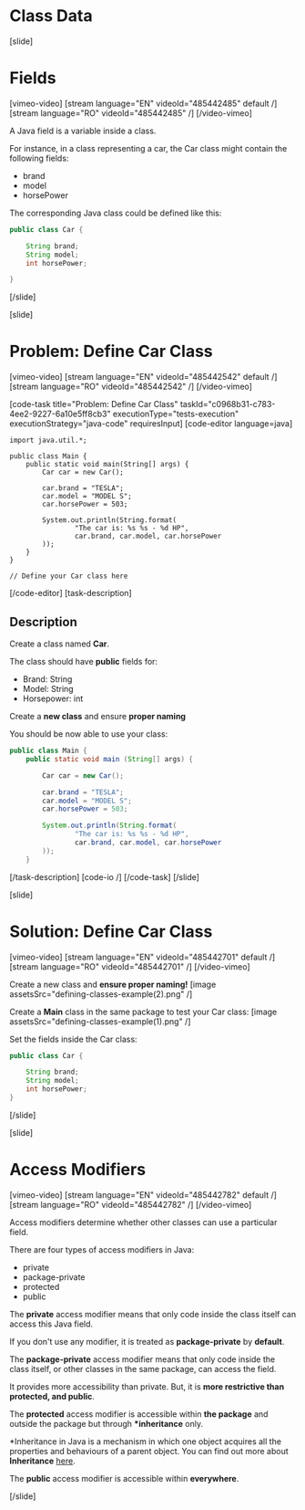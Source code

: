 # Class Data

[slide]

# Fields

[vimeo-video]
[stream language="EN" videoId="485442485" default /]
[stream language="RO" videoId="485442485"  /]
[/video-vimeo]

A Java field is a variable inside a class. 

For instance, in a class representing a car, the Car class might contain the following fields:

- brand
- model
- horsePower

The corresponding Java class could be defined like this:

```java
public class Car {

    String brand;
    String model;
    int horsePower;

}
```

[/slide]

[slide]

# Problem: Define Car Class

[vimeo-video]
[stream language="EN" videoId="485442542" default /]
[stream language="RO" videoId="485442542"  /]
[/video-vimeo]

[code-task title="Problem: Define Car Class" taskId="c0968b31-c783-4ee2-9227-6a10e5ff8cb3" executionType="tests-execution" executionStrategy="java-code" requiresInput]
[code-editor language=java]
```
import java.util.*;

public class Main {
    public static void main(String[] args) {
        Car car = new Car();

        car.brand = "TESLA";
        car.model = "MODEL S";
        car.horsePower = 503;

        System.out.println(String.format(
                "The car is: %s %s - %d HP",
                car.brand, car.model, car.horsePower
        ));
    }
}

// Define your Car class here

```
[/code-editor]
[task-description]
## Description
Create a class named **Car**.

The class should have **public** fields for:
- Brand: String
- Model: String
- Horsepower: int

Create a **new class** and ensure **proper naming**

You should be now able to use your class:

```java
public class Main {
    public static void main (String[] args) {

        Car car = new Car();

        car.brand = "TESLA";
        car.model = "MODEL S";
        car.horsePower = 503;

        System.out.println(String.format(
                "The car is: %s %s - %d HP",
                car.brand, car.model, car.horsePower
        ));
    }
```

[/task-description]
[code-io /]
[/code-task]
[/slide]

[slide]

# Solution: Define Car Class

[vimeo-video]
[stream language="EN" videoId="485442701" default /]
[stream language="RO" videoId="485442701"  /]
[/video-vimeo]

Create a new class and **ensure proper naming!**
[image assetsSrc="defining-classes-example(2).png" /]

Create a **Main** class in the same package to test your Car class:
[image assetsSrc="defining-classes-example(1).png" /]

Set the fields inside the Car class:

```java
public class Car {

    String brand;
    String model;
    int horsePower;
}
```

[/slide]

[slide]

# Access Modifiers

[vimeo-video]
[stream language="EN" videoId="485442782" default /]
[stream language="RO" videoId="485442782"  /]
[/video-vimeo]

Access modifiers determine whether other classes can use a particular field.

There are four types of access modifiers in Java:

- private
- package-private
- protected
- public 

The **private** access modifier means that only code inside the class itself can access this Java field.

If you don't use any modifier, it is treated as **package-private** by **default**.

The **package-private** access modifier means that only code inside the class itself, or other classes in the same package, can access the field.

It provides more accessibility than private. But, it is **more restrictive than protected, and public**.

The **protected** access modifier is accessible within **the package** and outside the package but through **\*inheritance** only.

\*Inheritance in Java is a mechanism in which one object acquires all the properties and behaviours of a parent object. You can find out more about **Inheritance** [here](https://docs.oracle.com/javase/tutorial/java/concepts/inheritance.html).

The **public** access modifier is accessible within **everywhere**.

[/slide]